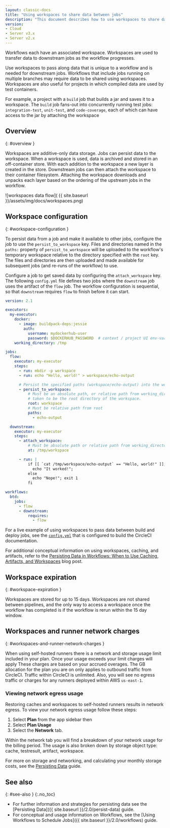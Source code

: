 ```yaml
---
layout: classic-docs
title: "Using workspaces to share data between jobs"
description: "This document describes how to use workspaces to share data to downstream jobs in your workflows."
version:
- Cloud
- Server v3.x
- Server v2.x
---
```


Workflows each have an associated workspace. Workspaces are used to transfer data to downstream jobs as the workflow progresses.


Use workspaces to pass along data that is unique to a workflow and is needed for downstream jobs. Workflows that include jobs running on multiple branches may require data to be shared using workspaces. Workspaces are also useful for projects in which compiled data are used by test containers.

For example, a project with a `build` job that builds a jar and saves it to a workspace. The `build` job fans-out into concurrently running test jobs: `integration-test`, `unit-test`, and `code-coverage`, each of which can have access to the jar by attaching the workspace

## Overview
{: #overview }

Workspaces are additive-only data storage. Jobs can persist data to the workspace. When a workspace is used, data is archived and stored in an off-container store. With each addition to the workspace a new layer is created in the store. Downstream jobs can then attach the workspace to their container filesystem. Attaching the workspace downloads and unpacks each layer based on the ordering of the upstream jobs in the workflow.

![workspaces data flow]( {{ site.baseurl }}/assets/img/docs/workspaces.png)

## Workspace configuration
{: #workspace-configuration }

To persist data from a job and make it available to other jobs, configure the job to use the `persist_to_workspace` key. Files and directories named in the `paths:` property of `persist_to_workspace` will be uploaded to the workflow's temporary workspace relative to the directory specified with the `root` key. The files and directories are then uploaded and made available for subsequent jobs (and re-runs of the workflow) to use.

Configure a job to get saved data by configuring the `attach_workspace` key. The following `config.yml` file defines two jobs where the `downstream` job uses the artifact of the `flow` job. The workflow configuration is sequential, so that `downstream` requires `flow` to finish before it can start.

```yaml
version: 2.1

executors:
  my-executor:
    docker:
      - image: buildpack-deps:jessie
        auth:
          username: mydockerhub-user
          password: $DOCKERHUB_PASSWORD  # context / project UI env-var reference
    working_directory: /tmp

jobs:
  flow:
    executor: my-executor
    steps:
      - run: mkdir -p workspace
      - run: echo "Hello, world!" > workspace/echo-output

      # Persist the specified paths (workspace/echo-output) into the workspace for use in downstream job.
      - persist_to_workspace:
          # Must be an absolute path, or relative path from working_directory. This is a directory on the container which is
          # taken to be the root directory of the workspace.
          root: workspace
          # Must be relative path from root
          paths:
            - echo-output

  downstream:
    executor: my-executor
    steps:
      - attach_workspace:
          # Must be absolute path or relative path from working_directory
          at: /tmp/workspace

      - run: |
          if [[ `cat /tmp/workspace/echo-output` == "Hello, world!" ]]; then
            echo "It worked!";
          else
            echo "Nope!"; exit 1
          fi

workflows:
  btd:
    jobs:
      - flow
      - downstream:
          requires:
            - flow
```

For a live example of using workspaces to pass data between build and deploy jobs, see the [`config.yml`](https://github.com/circleci/circleci-docs/blob/master/.circleci/config.yml) that is configured to build the CircleCI documentation.

For additional conceptual information on using workspaces, caching, and artifacts, refer to the [Persisting Data in Workflows: When to Use Caching, Artifacts, and Workspaces](https://circleci.com/blog/persisting-data-in-workflows-when-to-use-caching-artifacts-and-workspaces/) blog post.

## Workspace expiration
{: #workspace-expiration }

Workspaces are stored for up to 15 days. Workspaces are not shared between pipelines, and the only way to access a workspace once the workflow has completed is if the workflow is rerun within the 15 day window.

## Workspaces and runner network charges
{: #workspaces-and-runner-network-charges }

When using self-hosted runners there is a network and storage usage limit included in your plan. Once your usage exceeds your limit charges will apply These charges are based on your accrued overages. The GB allocation for the plan you are on only applies to outbound traffic from CircleCI. Traffic within CircleCI is unlimited. Also, you will see no egress traffic or charges for any runners deployed within AWS `us-east-1`.

### Viewing network egress usage
Restoring caches and workspaces to self-hosted runners results in network egress. To view your network egress usage follow these steps:
1. Select **Plan** from the app sidebar then 
2. Select **Plan Usage** 
3. Select the **Network** tab. 

Within the network tab you will find a breakdown of your network usage for the billing period. The usage is also broken down by storage object type: cache, testresult, artifact, workspace.

For more on storage and networking, and calculating your monthly storage costs, see the [Persisting Data]({{site.baseurl}}/2.0/persist-data/#how-to-calculate-an-approximation-of-your-monthly-costs) guide. 

## See also
{: #see-also }
{:.no_toc}

- For further information and strategies for persisting data see the [Persisting Data]({{ site.baseurl }}/2.0/persist-data) guide.
- For conceptual and usage information on Workflows, see the [Using Workflows to Schedule Jobs]({{ site.baseurl }}/2.0/workflows) guide.
